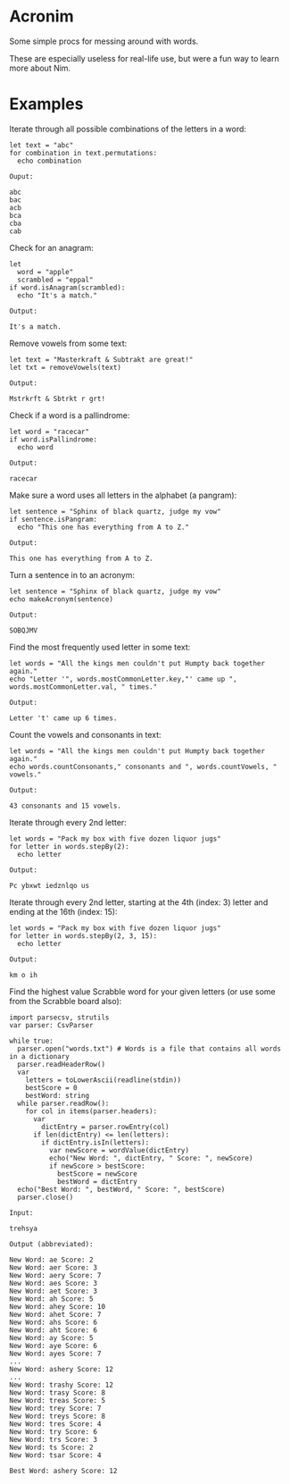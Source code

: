 # Acronim
Some simple procs for messing around with words.

These are especially useless for real-life use, but were a fun way to learn more about Nim.

# Examples

Iterate through all possible combinations of the letters in a word:

    let text = "abc"
    for combination in text.permutations:
      echo combination
    
    Ouput:
    
    abc
    bac
    acb
    bca
    cba
    cab
    
Check for an anagram:

    let 
      word = "apple"
      scrambled = "eppal"
    if word.isAnagram(scrambled):
      echo "It's a match."
      
    Output:
    
    It's a match.

Remove vowels from some text:

    let text = "Masterkraft & Subtrakt are great!"
    let txt = removeVowels(text)
    
    Output:
    
    Mstrkrft & Sbtrkt r grt!

Check if a word is a pallindrome:

    let word = "racecar"
    if word.isPallindrome:
      echo word
    
    Output:
    
    racecar

Make sure a word uses all letters in the alphabet (a pangram):

    let sentence = "Sphinx of black quartz, judge my vow"
    if sentence.isPangram:
      echo "This one has everything from A to Z."
      
    Output:
    
    This one has everything from A to Z.
    
Turn a sentence in to an acronym:

    let sentence = "Sphinx of black quartz, judge my vow"
    echo makeAcronym(sentence)
    
    Output:
    
    SOBQJMV
    
Find the most frequently used letter in some text:

    let words = "All the kings men couldn't put Humpty back together again."
    echo "Letter '", words.mostCommonLetter.key,"' came up ", words.mostCommonLetter.val, " times."
    
    Output:
    
    Letter 't' came up 6 times.

Count the vowels and consonants in text:

    let words = "All the kings men couldn't put Humpty back together again."
    echo words.countConsonants," consonants and ", words.countVowels, " vowels."
    
    Output:
    
    43 consonants and 15 vowels.

Iterate through every 2nd letter:

    let words = "Pack my box with five dozen liquor jugs"
    for letter in words.stepBy(2):
      echo letter
      
    Output:
    
    Pc ybxwt iedznlqo us

Iterate through every 2nd letter, starting at the 4th (index: 3) letter and ending at the 16th (index: 15):

    let words = "Pack my box with five dozen liquor jugs"
    for letter in words.stepBy(2, 3, 15):
      echo letter
      
    Output:
    
    km o ih

Find the highest value Scrabble word for your given letters (or use some from the Scrabble board also):
    
    import parsecsv, strutils
    var parser: CsvParser

    while true:
      parser.open("words.txt") # Words is a file that contains all words in a dictionary
      parser.readHeaderRow() 
      var
        letters = toLowerAscii(readline(stdin))
        bestScore = 0
        bestWord: string
      while parser.readRow():
        for col in items(parser.headers):
          var
            dictEntry = parser.rowEntry(col)
          if len(dictEntry) <= len(letters):
            if dictEntry.isIn(letters):
              var newScore = wordValue(dictEntry)
              echo("New Word: ", dictEntry, " Score: ", newScore)
              if newScore > bestScore:
                bestScore = newScore
                bestWord = dictEntry
      echo("Best Word: ", bestWord, " Score: ", bestScore)
      parser.close()
   
    Input:
    
    trehsya
    
    Output (abbreviated):
    
    New Word: ae Score: 2
    New Word: aer Score: 3
    New Word: aery Score: 7
    New Word: aes Score: 3
    New Word: aet Score: 3
    New Word: ah Score: 5
    New Word: ahey Score: 10
    New Word: ahet Score: 7
    New Word: ahs Score: 6
    New Word: aht Score: 6
    New Word: ay Score: 5
    New Word: aye Score: 6
    New Word: ayes Score: 7
    ...
    New Word: ashery Score: 12
    ...
    New Word: trashy Score: 12
    New Word: trasy Score: 8
    New Word: treas Score: 5
    New Word: trey Score: 7
    New Word: treys Score: 8
    New Word: tres Score: 4
    New Word: try Score: 6
    New Word: trs Score: 3
    New Word: ts Score: 2
    New Word: tsar Score: 4

    Best Word: ashery Score: 12
    
    

